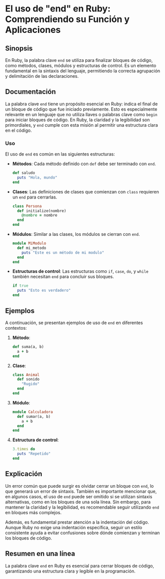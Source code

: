 <!--
Meta Description: # El uso de "end" en Ruby: Comprendiendo su Función y Aplicaciones ## Sinopsis En Ruby, la palabra clave `end` se utiliza para finalizar bloques de có...
Meta Keywords: end, ruby, bloques, código, def
-->

# El uso de "end" en Ruby: Comprendiendo su Función y Aplicaciones

## Sinopsis
En Ruby, la palabra clave `end` se utiliza para finalizar bloques de código, como métodos, clases, módulos y estructuras de control. Es un elemento fundamental en la sintaxis del lenguaje, permitiendo la correcta agrupación y delimitación de las declaraciones.

## Documentación
La palabra clave `end` tiene un propósito esencial en Ruby: indica el final de un bloque de código que fue iniciado previamente. Esto es especialmente relevante en un lenguaje que no utiliza llaves o palabras clave como `begin` para iniciar bloques de código. En Ruby, la claridad y la legibilidad son primordiales, y `end` cumple con esta misión al permitir una estructura clara en el código.

### Uso
El uso de `end` es común en las siguientes estructuras:

- **Métodos**: Cada método definido con `def` debe ser terminado con `end`.
  
  ```ruby
  def saludo
    puts "Hola, mundo"
  end
  ```

- **Clases**: Las definiciones de clases que comienzan con `class` requieren un `end` para cerrarlas.
  
  ```ruby
  class Persona
    def initialize(nombre)
      @nombre = nombre
    end
  end
  ```

- **Módulos**: Similar a las clases, los módulos se cierran con `end`.
  
  ```ruby
  module MiModulo
    def mi_metodo
      puts "Este es un método de mi modulo"
    end
  end
  ```

- **Estructuras de control**: Las estructuras como `if`, `case`, `do`, y `while` también necesitan `end` para concluir sus bloques.

  ```ruby
  if true
    puts "Esto es verdadero"
  end
  ```

## Ejemplos
A continuación, se presentan ejemplos de uso de `end` en diferentes contextos:

1. **Método**:
    ```ruby
    def suma(a, b)
      a + b
    end
    ```

2. **Clase**:
    ```ruby
    class Animal
      def sonido
        "Rugido"
      end
    end
    ```

3. **Módulo**:
    ```ruby
    module Calculadora
      def sumar(a, b)
        a + b
      end
    end
    ```

4. **Estructura de control**:
    ```ruby
    3.times do
      puts "Repetido"
    end
    ```

## Explicación
Un error común que puede surgir es olvidar cerrar un bloque con `end`, lo que generará un error de sintaxis. También es importante mencionar que, en algunos casos, el uso de `end` puede ser omitido si se utilizan sintaxis alternativas, como en los bloques de una sola línea. Sin embargo, para mantener la claridad y la legibilidad, es recomendable seguir utilizando `end` en bloques más complejos.

Además, es fundamental prestar atención a la indentación del código. Aunque Ruby no exige una indentación específica, seguir un estilo consistente ayuda a evitar confusiones sobre dónde comienzan y terminan los bloques de código.

## Resumen en una línea
La palabra clave `end` en Ruby es esencial para cerrar bloques de código, garantizando una estructura clara y legible en la programación.